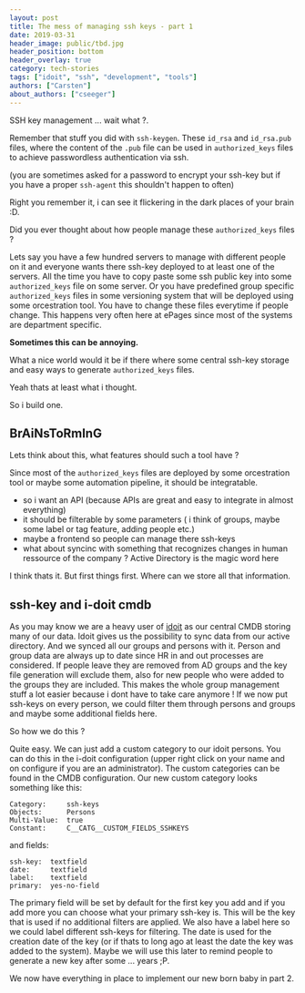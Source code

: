 ```yaml
---
layout: post
title: The mess of managing ssh keys - part 1
date: 2019-03-31
header_image: public/tbd.jpg
header_position: bottom
header_overlay: true
category: tech-stories
tags: ["idoit", "ssh", "development", "tools"]
authors: ["Carsten"]
about_authors: ["cseeger"]
---
```


SSH key management ... wait what ?. 

Remember that stuff you did with `ssh-keygen`.
These `id_rsa` and `id_rsa.pub` files, where the content of the `.pub` file can be used in `authorized_keys` files to achieve passwordless authentication via ssh.

(you are sometimes asked for a password to encrypt your ssh-key but if you have a proper `ssh-agent` this shouldn't happen to often)

Right you remember it, i can see it flickering in the dark places of your brain :D.

Did you ever thought about how people manage these `authorized_keys` files ?

Lets say you have a few hundred servers to manage with different people on it and everyone wants there ssh-key deployed to at least one of the servers. 
All the time you have to copy paste some ssh public key into some `authorized_keys` file on some server.
Or you have predefined group specific `authorized_keys` files in some versioning system that will be deployed using some orcestration tool.
You have to change these files everytime if people change. 
This happens very often here at ePages since most of the systems are department specific.

**Sometimes this can be annoying.**

What a nice world would it be if there where some central ssh-key storage and easy ways to generate `authorized_keys` files. 

Yeah thats at least what i thought. 

So i build one.

## BrAiNsToRmInG

Lets think about this, what features should such a tool have ?

Since most of the `authorized_keys` files are deployed by some orcestration tool or maybe some automation pipeline, it should be integratable.

- so i want an API (because APIs are great and easy to integrate in almost everything)
- it should be filterable by some parameters ( i think of groups, maybe some label or tag feature, adding people etc.)
- maybe a frontend so people can manage there ssh-keys 
- what about syncinc with something that recognizes changes in human ressource of the company ? Active Directory is the magic word here

I think thats it. 
But first things first. 
Where can we store all that information.

## ssh-key and i-doit cmdb

As you may know we are a heavy user of [idoit](https://www.i-doit.com/) as our central CMDB storing many of our data. 
Idoit gives us the possibility to sync data from our active directory. 
And we synced all our groups and persons with it.
Person and group data are always up to date since HR in and out processes are considered.
If people leave they are removed from AD groups and the key file generation will exclude them, also for new people who were added to the groups they are included.
This makes the whole group management stuff a lot easier because i dont have to take care anymore !
If we now put ssh-keys on every person, we could filter them through persons and groups and maybe some additional fields here.

So how we do this ?

Quite easy. We can just add a custom category to our idoit persons.
You can do this in the i-doit configuration (upper right click on your name and on configure if you are an administrator).
The custom categories can be found in the CMDB configuration.
Our new custom category looks something like this:

```
Category:     ssh-keys
Objects:      Persons
Multi-Value:  true
Constant:     C__CATG__CUSTOM_FIELDS_SSHKEYS
```

and fields:
```
ssh-key:  textfield
date:     textfield
label:    textfield
primary:  yes-no-field
```

The primary field will be set by default for the first key you add and if you add more you can choose what your primary ssh-key is. 
This will be the key that is used if no additional filters are applied.
We also have a label here so we could label different ssh-keys for filtering.
The date is used for the creation date of the key (or if thats to long ago at least the date the key was added to the system). 
Maybe we will use this later to remind people to generate a new key after some ... years ;P.

We now have everything in place to implement our new born baby in part 2.
